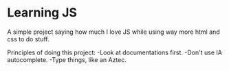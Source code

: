 # Learning JS
 A simple project saying how much I love JS while using way more html and css to do stuff.

Principles of doing this project:
-Look at documentations first. 
-Don't use IA autocomplete.
-Type things, like an Aztec.
